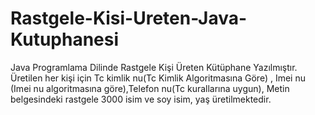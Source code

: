 # Rastgele-Kisi-Ureten-Java-Kutuphanesi
Java Programlama Dilinde Rastgele Kişi Üreten Kütüphane Yazılmıştır. Üretilen her kişi için Tc kimlik nu(Tc Kimlik Algoritmasına Göre) , Imei nu (Imei nu algoritmasına göre),Telefon nu(Tc kurallarına uygun), Metin belgesindeki rastgele 3000 isim ve soy isim, yaş üretilmektedir.
